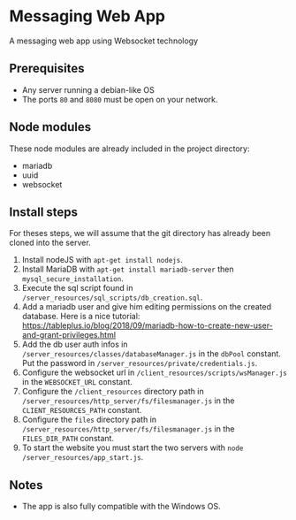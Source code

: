 # Messaging Web App
A messaging web app using Websocket technology

## Prerequisites
- Any server running a debian-like OS
- The ports `80` and `8080` must be open on your network.

## Node modules
These node modules are already included in the project directory:
- mariadb
- uuid
- websocket

## Install steps
For theses steps, we will assume that the git directory has already been cloned into the server.
1. Install nodeJS with `apt-get install nodejs`.
2. Install MariaDB with `apt-get install mariadb-server` then `mysql_secure_installation`.
3. Execute the sql script found in `/server_resources/sql_scripts/db_creation.sql`.
3. Add a mariadb user and give him editing permissions on the created database. Here is a nice tutorial: https://tableplus.io/blog/2018/09/mariadb-how-to-create-new-user-and-grant-privileges.html
4. Add the db user auth infos in `/server_resources/classes/databaseManager.js` in the `dbPool` constant. Put the password in `/server_resources/private/credentials.js`.
5. Configure the websocket url in `/client_resources/scripts/wsManager.js` in the `WEBSOCKET_URL` constant.
6. Configure the `/client_resources` directory path in `/server_resources/http_server/fs/filesmanager.js` in the `CLIENT_RESOURCES_PATH` constant.
7. Configure the `files` directory path in `/server_resources/http_server/fs/filesmanager.js` in the `FILES_DIR_PATH` constant.
8. To start the website you must start the two servers with `node /server_resources/app_start.js`.

## Notes
- The app is also fully compatible with the Windows OS.

